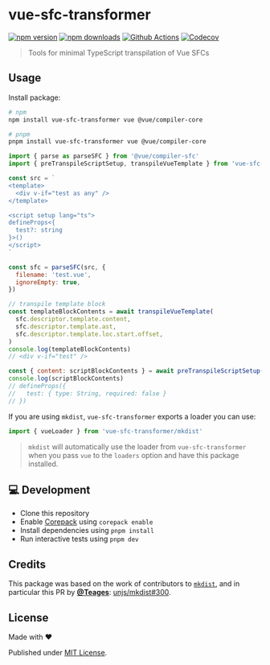 # vue-sfc-transformer

[![npm version][npm-version-src]][npm-version-href]
[![npm downloads][npm-downloads-src]][npm-downloads-href]
[![Github Actions][github-actions-src]][github-actions-href]
[![Codecov][codecov-src]][codecov-href]

> Tools for minimal TypeScript transpilation of Vue SFCs

## Usage

Install package:

```sh
# npm
npm install vue-sfc-transformer vue @vue/compiler-core

# pnpm
pnpm install vue-sfc-transformer vue @vue/compiler-core
```

```js
import { parse as parseSFC } from '@vue/compiler-sfc'
import { preTranspileScriptSetup, transpileVueTemplate } from 'vue-sfc-transformer'

const src = `
<template>
  <div v-if="test as any" />
</template>

<script setup lang="ts">
defineProps<{
  test?: string
}>()
</script>
`

const sfc = parseSFC(src, {
  filename: 'test.vue',
  ignoreEmpty: true,
})

// transpile template block
const templateBlockContents = await transpileVueTemplate(
  sfc.descriptor.template.content,
  sfc.descriptor.template.ast,
  sfc.descriptor.template.loc.start.offset,
)
console.log(templateBlockContents)
// <div v-if="test" />

const { content: scriptBlockContents } = await preTranspileScriptSetup(sfc.descriptor, 'test.vue')
console.log(scriptBlockContents)
// defineProps({
//   test: { type: String, required: false }
// })
```

If you are using `mkdist`, `vue-sfc-transformer` exports a loader you can use:

```ts
import { vueLoader } from 'vue-sfc-transformer/mkdist'
```

> `mkdist` will automatically use the loader from `vue-sfc-transformer` when you pass `vue` to the `loaders` option and have this package installed.

## 💻 Development

- Clone this repository
- Enable [Corepack](https://github.com/nodejs/corepack) using `corepack enable`
- Install dependencies using `pnpm install`
- Run interactive tests using `pnpm dev`

## Credits

This package was based on the work of contributors to [`mkdist`](https://github.com/unjs/mkdist), and in particular this PR by [**@Teages**](https://github.com/teages): [unjs/mkdist#300](https://github.com/unjs/mkdist/pull/300).

## License

Made with ❤️

Published under [MIT License](./LICENCE).

<!-- Badges -->

[npm-version-src]: https://img.shields.io/npm/v/vue-sfc-transformer?style=flat-square
[npm-version-href]: https://npmjs.com/package/vue-sfc-transformer
[npm-downloads-src]: https://img.shields.io/npm/dm/vue-sfc-transformer?style=flat-square
[npm-downloads-href]: https://npm.chart.dev/vue-sfc-transformer
[github-actions-src]: https://img.shields.io/github/actions/workflow/status/nuxt-contrvue-sfc-transformerransformer/ci.yml?branch=main&style=flat-square
[github-actions-href]: https://github.com/nuxt-contrvue-sfc-transformerransformer/actions?query=workflow%3Aci
[codecov-src]: https://img.shields.io/codecov/c/gh/nuxt-contrvue-sfc-transformerransformer/main?style=flat-square
[codecov-href]: https://codecov.io/gh/nuxt-contrvue-sfc-transformerransformer
